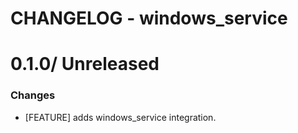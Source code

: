 # CHANGELOG - windows_service

0.1.0/ Unreleased
==================

### Changes

* [FEATURE] adds windows_service integration.
